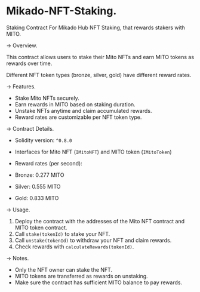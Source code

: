 # Mikado-NFT-Staking.
Staking Contract For Mikado Hub NFT Staking, that rewards stakers with MITO.

-> Overview.

This contract allows users to stake their Mito NFTs and earn MITO tokens as rewards over time. 

Different NFT token types (bronze, silver, gold) have different reward rates.

-> Features.

- Stake Mito NFTs securely.
- Earn rewards in MITO based on staking duration.
- Unstake NFTs anytime and claim accumulated rewards.
- Reward rates are customizable per NFT token type.

-> Contract Details.

- Solidity version: `^0.8.0`
- Interfaces for Mito NFT (`IMitoNFT`) and MITO token (`IMitoToken`)

- Reward rates (per second):
 - Bronze: 0.277 MITO
 - Silver: 0.555 MITO
 - Gold: 0.833 MITO

-> Usage.

1. Deploy the contract with the addresses of the Mito NFT contract and MITO token contract.
2. Call `stake(tokenId)` to stake your NFT.
3. Call `unstake(tokenId)` to withdraw your NFT and claim rewards.
4. Check rewards with `calculateRewards(tokenId)`.

-> Notes.

- Only the NFT owner can stake the NFT.
- MITO tokens are transferred as rewards on unstaking.
- Make sure the contract has sufficient MITO balance to pay rewards.

